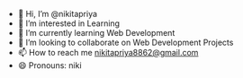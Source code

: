 - 👋 Hi, I’m @nikitapriya
- 👀 I’m interested in Learning
- 🌱 I’m currently learning Web Development
- 💞️ I’m looking to collaborate on Web Development Projects
- 📫 How to reach me nikitapriya8862@gmail.com
- 😄 Pronouns: niki

<!---
nikitapriya/nikitapriya is a ✨ special ✨ repository because its `README.md` (this file) appears on your GitHub profile.
You can click the Preview link to take a look at your changes.
--->
